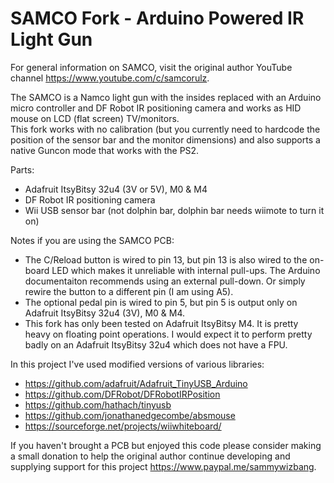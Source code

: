 # SAMCO Fork - Arduino Powered IR Light Gun

For general information on SAMCO, visit the original author YouTube channel https://www.youtube.com/c/samcorulz.

The SAMCO is a Namco light gun with the insides replaced with an Arduino micro controller and DF Robot IR positioning camera and works as HID mouse on LCD (flat screen) TV/monitors.  
This fork works with no calibration (but you currently need to hardcode the position of the sensor bar and the monitor dimensions) and also supports a native Guncon mode that works with the PS2.

Parts:  
- Adafruit ItsyBitsy 32u4 (3V or 5V), M0 & M4  
- DF Robot IR positioning camera  
- Wii USB sensor bar (not dolphin bar, dolphin bar needs wiimote to turn it on)

Notes if you are using the SAMCO PCB:
- The C/Reload button is wired to pin 13, but pin 13 is also wired to the on-board LED which makes it unreliable with internal pull-ups. The Arduino documentaiton recommends using an external pull-down. Or simply rewire the button to a different pin (I am using A5).
- The optional pedal pin is wired to pin 5, but pin 5 is output only on Adafruit ItsyBitsy 32u4 (3V), M0 & M4.
- This fork has only been tested on Adafruit ItsyBitsy M4. It is pretty heavy on floating point operations. I would expect it to perform pretty badly on an Adafruit ItsyBitsy 32u4 which does not have a FPU.

In this project I've used modified versions of various libraries:
- https://github.com/adafruit/Adafruit_TinyUSB_Arduino
- https://github.com/DFRobot/DFRobotIRPosition  
- https://github.com/hathach/tinyusb
- https://github.com/jonathanedgecombe/absmouse
- https://sourceforge.net/projects/wiiwhiteboard/

If you haven't brought a PCB but enjoyed this code please consider making a small donation to help the original author continue developing and supplying support for this project https://www.paypal.me/sammywizbang.
